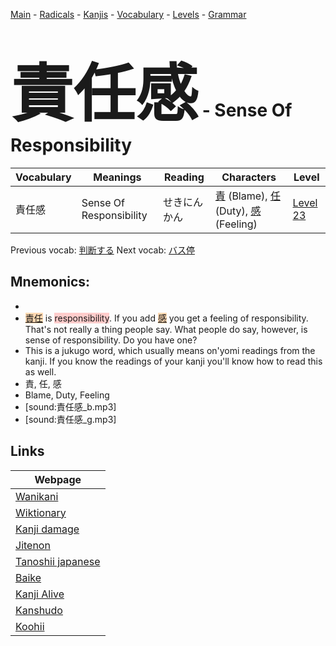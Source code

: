 <style> bigfont {font-size: 100px}</style>
[Main](../README.md) -
[Radicals](../radicals.md) -
[Kanjis](../kanjis.md) -
[Vocabulary](../vocabulary.md) -
[Levels](../levels.md) -
[Grammar](../grammar.md)
# <bigfont> 責任感</bigfont> - Sense Of Responsibility 

| Vocabulary | Meanings | Reading | Characters | Level |
| --- | --- | --- | --- | --- |
| 責任感 | Sense Of Responsibility | せきにんかん |  [責](../kanjis/責.md) (Blame), [任](../kanjis/任.md) (Duty), [感](../kanjis/感.md) (Feeling) | [Level 23](../levels/wk_level23.md) |

Previous vocab: [判断する](判断する.md) Next vocab: [バス停](バス停.md) 

## Mnemonics:

* 
* <span style="background-color:#fed8b1"> [責任](https://jisho.org/search/責任)</span> is <span style="background-color:#ffcccb"> responsibility</span>. If you add <span style="background-color:#fed8b1"> [感](https://jisho.org/search/感)</span> you get a feeling of responsibility. That's not really a thing people say. What people do say, however, is sense of responsibility. Do you have one?
* This is a jukugo word, which usually means on'yomi readings from the kanji. If you know the readings of your kanji you'll know how to read this as well.
* 責, 任, 感
* Blame, Duty, Feeling
* [sound:責任感_b.mp3]
* [sound:責任感_g.mp3]


## Links 

| Webpage |
| --- |
| [Wanikani          ](https://www.wanikani.com/kanji/責任感) |
| [Wiktionary        ](https://en.wiktionary.org/wiki/責任感) |
| [Kanji damage      ](http://www.kanjidamage.com/kanji/search?utf8=✓&q=責任感) |
| [Jitenon           ](https://jitenon.com/kanji/責任感) |
| [Tanoshii japanese ](https://www.tanoshiijapanese.com/dictionary/kanji.cfm?k=責任感) |
| [Baike             ](https://baike.baidu.com/item/責任感) |
| [Kanji Alive       ](https://app.kanjialive.com/責任感) |
| [Kanshudo          ](https://www.kanshudo.com/searchmn?q=責任感) |
| [Koohii            ](https://kanji.koohii.com/study/kanji/責任感) |

